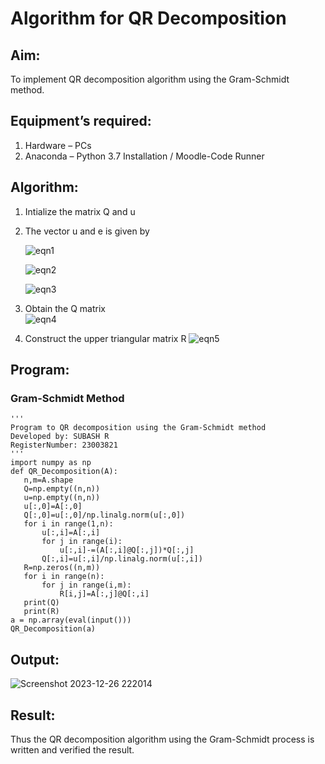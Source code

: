# Algorithm for QR Decomposition
## Aim:
To implement QR decomposition algorithm using the Gram-Schmidt method.
## Equipment’s required:
1.	Hardware – PCs
2.	Anaconda – Python 3.7 Installation / Moodle-Code Runner
## Algorithm:
1.	Intialize the matrix Q and u
2.	The vector u and e is given by

    ![eqn1](./ex4.jpg)

    ![eqn2](./ex6.jpg)

    ![eqn3](./ex3.jpg)

3.	Obtain the Q matrix   
    ![eqn4](./ex1.jpg)
4.	Construct the upper triangular matrix R
    ![eqn5](./ex2.jpg)



## Program:
### Gram-Schmidt Method
```
''' 
Program to QR decomposition using the Gram-Schmidt method
Developed by: SUBASH R
RegisterNumber: 23003821
'''
import numpy as np
def QR_Decomposition(A):
   n,m=A.shape
   Q=np.empty((n,n))
   u=np.empty((n,n))
   u[:,0]=A[:,0]
   Q[:,0]=u[:,0]/np.linalg.norm(u[:,0])
   for i in range(1,n):
       u[:,i]=A[:,i]
       for j in range(i):
           u[:,i]-=(A[:,i]@Q[:,j])*Q[:,j]
       Q[:,i]=u[:,i]/np.linalg.norm(u[:,i])
   R=np.zeros((n,m))
   for i in range(n):
       for j in range(i,m):
           R[i,j]=A[:,j]@Q[:,i]
   print(Q)
   print(R)
a = np.array(eval(input()))
QR_Decomposition(a)
```

## Output:

![Screenshot 2023-12-26 222014](https://github.com/rsubash17/QRdecomposition/assets/147139828/76bd9fe5-9915-4a86-bfc2-66775c64faf6)



## Result:
Thus the QR decomposition algorithm using the Gram-Schmidt process is written and verified the result.
